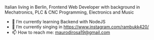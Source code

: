 Italian living in Berlin, Frontend Web Developer with background in Mechatronics, PLC & CNC Programming, Electronics and Music

- 🌱 I’m currently learning Backend with NodeJS
- 🎵 I’m currently singing in https://www.instagram.com/rambukk420/
- 📫 How to reach me: maurodirosa19@gmail.com
